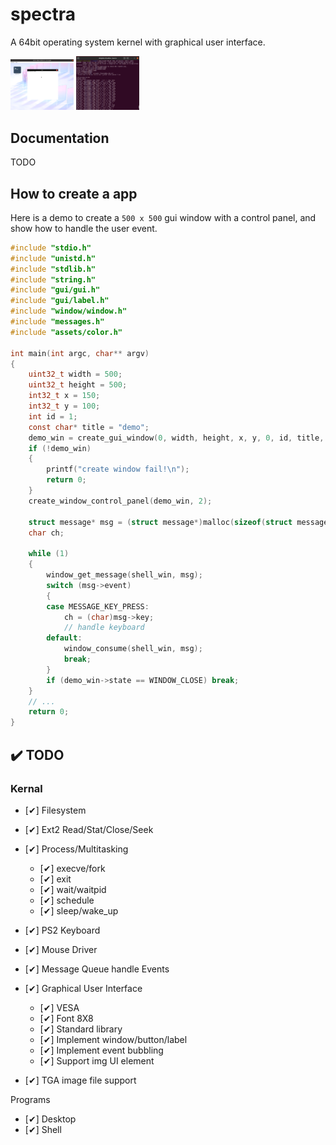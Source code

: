# spectra

<p>A 64bit operating system kernel with graphical user interface.</p>

<img src="assets/screen01.png" alt="screenshot" width="20%"/>
<img src="assets/screen02.png" alt="terminal-log" width="20%"/>

## Documentation
TODO

## How to create a app
Here is a demo to create a `500 x 500` gui window with a control panel, and show how to handle the user event.

```c
#include "stdio.h"
#include "unistd.h"
#include "stdlib.h"
#include "string.h"
#include "gui/gui.h"
#include "gui/label.h"
#include "window/window.h"
#include "messages.h"
#include "assets/color.h"

int main(int argc, char** argv)
{
    uint32_t width = 500;
    uint32_t height = 500;
    int32_t x = 150;
    int32_t y = 100;
    int id = 1;
    const char* title = "demo";
    demo_win = create_gui_window(0, width, height, x, y, 0, id, title, 0, 0);
    if (!demo_win)
    {
        printf("create window fail!\n");
        return 0;
    }
    create_window_control_panel(demo_win, 2);

    struct message* msg = (struct message*)malloc(sizeof(struct message));
    char ch;

    while (1)
    {
        window_get_message(shell_win, msg);
        switch (msg->event)
        {
        case MESSAGE_KEY_PRESS:
            ch = (char)msg->key;
            // handle keyboard
        default:
            window_consume(shell_win, msg);
            break;
        }
        if (demo_win->state == WINDOW_CLOSE) break;
    }
    // ...
    return 0;
}
```


## :heavy_check_mark: TODO

### Kernal
- [✔] Filesystem

- [✔] Ext2 Read/Stat/Close/Seek

- [✔] Process/Multitasking
    - [✔] execve/fork
    - [✔] exit
    - [✔] wait/waitpid
    - [✔] schedule
    - [✔] sleep/wake_up

- [✔] PS2 Keyboard

- [✔] Mouse Driver

- [✔] Message Queue handle Events

- [✔] Graphical User Interface
    - [✔] VESA
    - [✔] Font 8X8
    - [✔] Standard library
    - [✔] Implement window/button/label
    - [✔] Implement event bubbling
    - [✔] Support img UI element

- [✔] TGA image file support

Programs
- [✔] Desktop
- [✔] Shell


